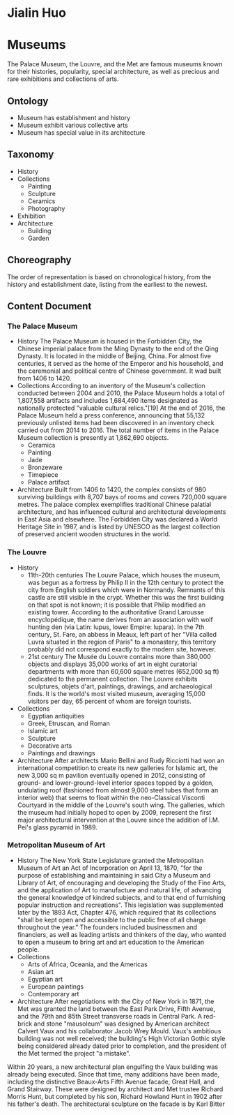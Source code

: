 # Jialin Huo
# Museums
The Palace Museum, the Louvre, and the Met are famous museums known for their histories, popularity, special architecture, as well as precious and rare exhibitions and collections of arts.

## Ontology
- Museum has establishment and history
- Museum exhibit various collective arts
- Museum has special value in its architecture

## Taxonomy
- History
- Collections
  - Painting
  - Sculpture
  - Ceramics
  - Photography
- Exhibition
- Architecture
  - Building
  - Garden

## Choreography 
The order of representation is based on chronological history, from the history and establishment date, listing from the earliest to the newest.

## Content Document
### The Palace Museum
- History
The Palace Museum is housed in the Forbidden City, the Chinese imperial palace from the Ming Dynasty to the end of the Qing Dynasty. It is located in the middle of Beijing, China. For almost five centuries, it served as the home of the Emperor and his household, and the ceremonial and political centre of Chinese government. It wad built from 1406 to 1420.
- Collections
According to an inventory of the Museum's collection conducted between 2004 and 2010, the Palace Museum holds a total of 1,807,558 artifacts and includes 1,684,490 items designated as nationally protected "valuable cultural relics."[19] At the end of 2016, the Palace Museum held a press conference, announcing that 55,132 previously unlisted items had been discovered in an inventory check carried out from 2014 to 2016. The total number of items in the Palace Museum collection is presently at 1,862,690 objects.
  - Ceramics
  - Painting 
  - Jade
  - Bronzeware
  - Timepiece
  - Palace artifact
- Architecture
Built from 1406 to 1420, the complex consists of 980 surviving buildings with 8,707 bays of rooms and covers 720,000 square metres. The palace complex exemplifies traditional Chinese palatial architecture, and has influenced cultural and architectural developments in East Asia and elsewhere. The Forbidden City was declared a World Heritage Site in 1987, and is listed by UNESCO as the largest collection of preserved ancient wooden structures in the world.

### The Louvre
- History
  - 11th-20th centuries
    The Louvre Palace, which houses the museum, was begun as a fortress by Philip II in the 12th century to protect the city from English soldiers which were in Normandy. Remnants of this castle are still visible in the crypt. Whether this was the first building on that spot is not known; it is possible that Philip modified an existing tower. According to the authoritative Grand Larousse encyclopédique, the name derives from an association with wolf hunting den (via Latin: lupus, lower Empire: lupara). In the 7th century, St. Fare, an abbess in Meaux, left part of her "Villa called Luvra situated in the region of Paris" to a monastery, this territory probably did not correspond exactly to the modern site, however.
  - 21st century
    The Musée du Louvre contains more than 380,000 objects and displays 35,000 works of art in eight curatorial departments with more than 60,600 square metres (652,000 sq ft) dedicated to the permanent collection. The Louvre exhibits sculptures, objets d'art, paintings, drawings, and archaeological finds. It is the world's most visited museum, averaging 15,000 visitors per day, 65 percent of whom are foreign tourists.
- Collections
  - Egyptian antiquities
  - Greek, Etruscan, and Roman
  - Islamic art
  - Sculpture
  - Decorative arts
  - Paintings and drawings
- Architecture
After architects Mario Bellini and Rudy Ricciotti had won an international competition to create its new galleries for Islamic art, the new 3,000 sq m pavilion eventually opened in 2012, consisting of ground- and lower-ground-level interior spaces topped by a golden, undulating roof (fashioned from almost 9,000 steel tubes that form an interior web) that seems to float within the neo-Classical Visconti Courtyard in the middle of the Louvre's south wing. The galleries, which the museum had initially hoped to open by 2009, represent the first major architectural intervention at the Louvre since the addition of I.M. Pei's glass pyramid in 1989.


### Metropolitan Museum of Art
- History
The New York State Legislature granted the Metropolitan Museum of Art an Act of Incorporation on April 13, 1870, "for the purpose of establishing and maintaining in said City a Museum and Library of Art, of encouraging and developing the Study of the Fine Arts, and the application of Art to manufacture and natural life, of advancing the general knowledge of kindred subjects, and to that end of furnishing popular instruction and recreations". This legislation was supplemented later by the 1893 Act, Chapter 476, which required that its collections "shall be kept open and accessible to the public free of all charge throughout the year." The founders included businessmen and financiers, as well as leading artists and thinkers of the day, who wanted to open a museum to bring art and art education to the American people.
- Collections
  - Arts of Africa, Oceania, and the Americas
  - Asian art
  - Egyptian art
  - European paintings
  - Contemporary art
- Architecture
After negotiations with the City of New York in 1871, the Met was granted the land between the East Park Drive, Fifth Avenue, and the 79th and 85th Street transverse roads in Central Park. A red-brick and stone "mausoleum" was designed by American architect Calvert Vaux and his collaborator Jacob Wrey Mould. Vaux's ambitious building was not well received; the building's High Victorian Gothic style being considered already dated prior to completion, and the president of the Met termed the project "a mistake".

Within 20 years, a new architectural plan engulfing the Vaux building was already being executed. Since that time, many additions have been made, including the distinctive Beaux-Arts Fifth Avenue facade, Great Hall, and Grand Stairway. These were designed by architect and Met trustee Richard Morris Hunt, but completed by his son, Richard Howland Hunt in 1902 after his father's death. The architectural sculpture on the facade is by Karl Bitter
